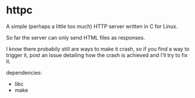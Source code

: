 # httpc
A simple (perhaps a little too much) HTTP server written in C for Linux.

So far the server can only send HTML files as responses.

I know there probabily still are ways to make it crash, so if you find a way to trigger it, post an Issue detailing how the crash is achieved and I'll try to fix it.

dependencies:
- libc
- make
